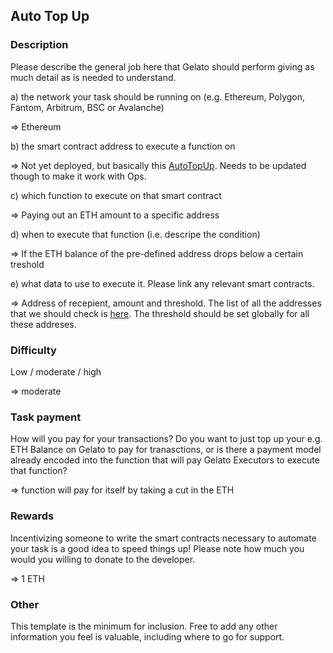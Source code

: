 ## Auto Top Up

### Description

Please describe the general job here that Gelato should perform giving as much detail as is needed to understand.

a) the network your task should be running on (e.g. Ethereum, Polygon, Fantom, Arbitrum, BSC or Avalanche)

=> Ethereum

b) the smart contract address to execute a function on

=> Not yet deployed, but basically this [AutoTopUp](https://github.com/gelatodigital/auto-top-up). Needs to be updated though to make it work with Ops. 

c) which function to execute on that smart contract

=> Paying out an ETH amount to a specific address

d) when to execute that function (i.e. descripe the condition)

=> If the ETH balance of the pre-defined address drops below a certain treshold

e) what data to use to execute it. Please link any relevant smart contracts.

=> Address of recepient, amount and threshold. The list of all the addresses that we should check is [here](https://thegraph.com/hosted-service/subgraph/azf20/buidl-guidl-streams?version=pending). The threshold should be set globally for all these addreses.

### Difficulty

Low / moderate / high

=> moderate

### Task payment

How will you pay for your transactions? Do you want to just top up your e.g. ETH Balance on Gelato to pay for tranasctions, or is there a payment model already encoded into the function that will pay Gelato Executors to execute that function? 

=> function will pay for itself by taking a cut in the ETH

### Rewards

Incentivizing someone to write the smart contracts necessary to automate your task is a good idea to speed things up! Please note how much you would you willing to donate to the developer.

=> 1 ETH
### Other

This template is the minimum for inclusion. Free to add any other information you feel is valuable, including where to go for support.